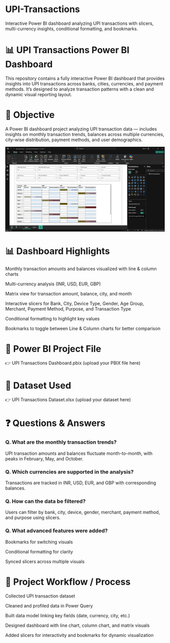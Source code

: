 # UPI-Transactions
Interactive Power BI dashboard analyzing UPI transactions with slicers, multi-currency insights, conditional formatting, and bookmarks.

# 📊 UPI Transactions Power BI Dashboard

This repository contains a fully interactive Power BI dashboard that provides insights into UPI transactions across banks, cities, currencies, and payment methods. It’s designed to analyze transaction patterns with a clean and dynamic visual reporting layout.

# 🎯 Objective

A Power BI dashboard project analyzing UPI transaction data — includes insights on monthly transaction trends, balances across multiple currencies, city-wise distribution, payment methods, and user demographics.

![Dashboard View](https://github.com/manasa-bajaru/E-Commerce-UPI-Transactions/blob/main/Dashboard%20%20Screenshot.png)


# 📊 Dashboard Highlights

Monthly transaction amounts and balances visualized with line & column charts

Multi-currency analysis (INR, USD, EUR, GBP)

Matrix view for transaction amount, balance, city, and month

Interactive slicers for Bank, City, Device Type, Gender, Age Group, Merchant, Payment Method, Purpose, and Transaction Type

Conditional formatting to highlight key values

Bookmarks to toggle between Line & Column charts for better comparison

# 📂 Power BI Project File

👉 UPI Transactions Dashboard.pbix
 (upload your PBIX file here)

# 📑 Dataset Used

👉 UPI Transactions Dataset.xlsx
 (upload your dataset here)

# ❓ Questions & Answers

### Q. What are the monthly transaction trends?

UPI transaction amounts and balances fluctuate month-to-month, with peaks in February, May, and October.

### Q. Which currencies are supported in the analysis?

Transactions are tracked in INR, USD, EUR, and GBP with corresponding balances.

### Q. How can the data be filtered?

Users can filter by bank, city, device, gender, merchant, payment method, and purpose using slicers.

### Q. What advanced features were added?

Bookmarks for switching visuals

Conditional formatting for clarity

Synced slicers across multiple visuals

# 🔄 Project Workflow / Process

Collected UPI transaction dataset

Cleaned and profiled data in Power Query

Built data model linking key fields (date, currency, city, etc.)

Designed dashboard with line chart, column chart, and matrix visuals

Added slicers for interactivity and bookmarks for dynamic visualization
